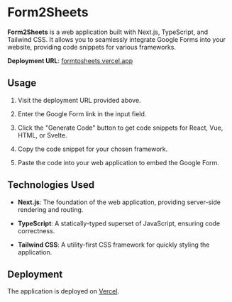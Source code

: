 # Form2Sheets

**Form2Sheets** is a web application built with Next.js, TypeScript, and Tailwind CSS. It allows you to seamlessly integrate Google Forms into your website, providing code snippets for various frameworks.

**Deployment URL**: [formtosheets.vercel.app](https://formtosheets.vercel.app/)

## Usage

1. Visit the deployment URL provided above.

2. Enter the Google Form link in the input field.

3. Click the "Generate Code" button to get code snippets for React, Vue, HTML, or Svelte.

4. Copy the code snippet for your chosen framework.

5. Paste the code into your web application to embed the Google Form.

## Technologies Used

- **Next.js**: The foundation of the web application, providing server-side rendering and routing.

- **TypeScript**: A statically-typed superset of JavaScript, ensuring code correctness.

- **Tailwind CSS**: A utility-first CSS framework for quickly styling the application.

## Deployment

The application is deployed on [Vercel](https://vercel.com/).


